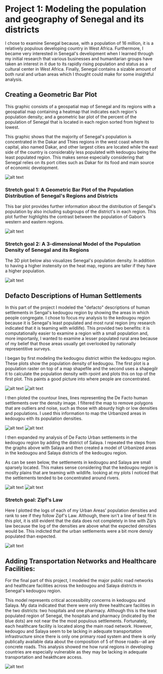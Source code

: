 # Project 1: Modeling the population and geography of Senegal and its districts

I chose to examine Senegal because, with a population of 16 million, it is a relatively populous
developing country in West Africa. Furthermore, I became very interested in Senegal's development
when I learned through my initial research that various businesses and humanitarian groups have
taken an interest in it due to its rapidly rising population and status as a cultural center in
West Africa. Finally, Senegal contains a sizable amount of both rural and urban areas which I
thought could make for some insightful analysis.

## Creating a Geometric Bar Plot

This graphic consists of a geospatial map of Senegal and its regions with a geospatial map containing
a heatmap that indicates each region's population density; and a geometric bar plot of the percent of
the population of Senegal that is located in each region sorted from highest to lowest.

This graphic shows that the majority of Senegal's population is concentrated in the Dakar and Thies
regions in the west coast where its capital, also named Dakar, and other largest cities are located
while the east side of the country is considerably less populated with kedougou being the least
populated region. This makes sense especially considering that Senegal relies on its port cities
such as Dakar for its food and main source of economic development.

![alt text](https://raw.githubusercontent.com/Seabass1000/ABM/master/1-Geometric%20Bar%20Plot.png)

### Stretch goal 1: A Geometric Bar Plot of the Population Distribution of Senegal's Regions and Districts

This bar plot provides further information about the distribution of Sengal's population by also
including subgroups of the district's in each region. This plot further highlights the contrast
between the population of Gabon's western and eastern regions.

![alt text](https://raw.githubusercontent.com/Seabass1000/ABM/master/3-P1_stretch_1.png)

### Stretch goal 2: A 3-dimensional Model of the Population Density of Senegal and its Regions

The 3D plot below also visualizes Senegal's population density. In addition to having a higher
instensity on the heat map, regions are taller if they have a higher population.

![alt text](https://github.com/Seabass1000/ABM/blob/master/p1.gif)

## Defacto Descriptions of Human Settlements

In this part of the project I modeled the "defacto" descriptions of human settlements in Sengal's kedougou
region by showing the areas in which people congregate. I chose to focus my analysis to the kedougou
region because it is Senegal's least populated and most rural region (my research indicated that
it is teaming with wildlife). This provided two benefits: it is computationally easier to examine
a region with a small population and, more importanly, I wanted to examine a lesser populated rural
area because of my belief that those areas usually get overlooked by nationally representitive surveys.

I began by first modeling the kedougou district within the kedougou region. These plots show the
population density of kedougou. The first plot is a population raster on top of a map shapefile and
the second uses a shapegilr it to calculate the population density with rpoint and plots this on
top of the first plot. This paints a good picture into where people are concentrated.

![alt text](https://raw.githubusercontent.com/Seabass1000/ABM/master/thas.png)
![alt text](https://raw.githubusercontent.com/Seabass1000/ABM/master/This.png)

I then ploted the countour lines, lines representing the De Facto human settlements over the density image.
I filtered the map to remove polygons that are outliers and noise, such as those with absurdy high or low
densities and populations. I used this information to map the Urbanized areas in kedougou eith its population
densities.

![alt text](https://github.com/Seabass1000/ABM/blob/master/6-urban_area_polygons_and_density.png)
![alt text](https://raw.githubusercontent.com/Seabass1000/ABM/master/5-Dfcto_urbn_sttlments_250.png)

I then expanded my analysis of De Facto Urban settlements in the kedougou region by adding the district of
Salaya. I repeated the steps from the graphs above with Salaya and then created a model of Urbanized areas in the kedougou and Salaya districts of the kedougou region.

As can be seen below, the settlements in kedougou and Salaya are small sparsely located. This makes sense
considering that the kedougou region is moslty plains that are teaming with wildlife. looking at my
plots I noticed that the settlements tended to be concentrated around rivers.

![alt text](https://raw.githubusercontent.com/Seabass1000/ABM/master/7-saraya250_theonlyone.png)
![alt text](https://raw.githubusercontent.com/Seabass1000/ABM/master/8-combined.png)

### Stretch goal: Zipf's Law

Here I plotted the logs of each of my Urban Areas' population densities and rank to see if they follow
Zipf's Law. Although, there isn't a line of best fit in this plot, it is still evident that the data 
does not completely in line with Zip’s law because the log of the densities are above what the expected
densities would be. This indicted that the urban settlements were a bit more densly populated than expected.

![alt text](https://raw.githubusercontent.com/Seabass1000/ABM/master/Zipf.png)

## Adding Transportation Networks and Healthcare Facilities:

For the final part of this project, I modeled the major public road networks and healthcare facilities
across the kedougou and Salaya districts in Senegal's kedougou region.

This model represents critical accessibility concerns in kedougou and Salaya. My data indicated that there
were only three healthcare facilities in the two districts: two hospitals and one pharmacy. Although this is
the least populated region of Senegal, the hospitals and pharmacy (indicated by the blue dots) are not near the
the most populous settlements. Fortunately, each healthcare facility is located along the main road network.
However, kedougou and Salaya seem to be lacking in adequate transportation infrastructure since there is only
one primary road system and there is only publically available data about the composition of 5 of those
roads--all are concrete roads. This analysis showed me how rural regions in developing countries are especially
vulnerable as they may be lacking in adequate transportation and heakthcare access.

![alt text](https://raw.githubusercontent.com/Seabass1000/ABM/master/9-Road_and_Health.png)
